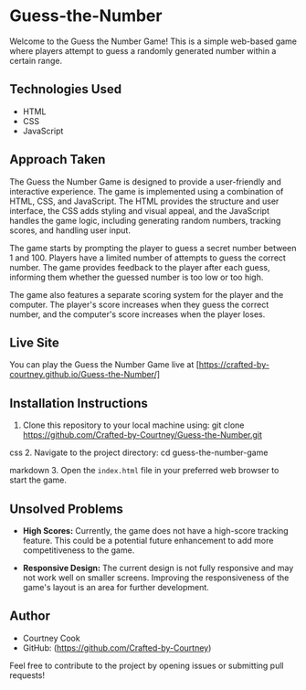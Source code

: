 # Guess-the-Number
Welcome to the Guess the Number Game! This is a simple web-based game where players attempt to guess a randomly generated number within a certain range.

## Technologies Used

- HTML
- CSS
- JavaScript

## Approach Taken

The Guess the Number Game is designed to provide a user-friendly and interactive experience. The game is implemented using a combination of HTML, CSS, and JavaScript. The HTML provides the structure and user interface, the CSS adds styling and visual appeal, and the JavaScript handles the game logic, including generating random numbers, tracking scores, and handling user input.

The game starts by prompting the player to guess a secret number between 1 and 100. Players have a limited number of attempts to guess the correct number. The game provides feedback to the player after each guess, informing them whether the guessed number is too low or too high.

The game also features a separate scoring system for the player and the computer. The player's score increases when they guess the correct number, and the computer's score increases when the player loses.

## Live Site

You can play the Guess the Number Game live at [https://crafted-by-courtney.github.io/Guess-the-Number/]

## Installation Instructions

1. Clone this repository to your local machine using:
git clone https://github.com/Crafted-by-Courtney/Guess-the-Number.git

css
2. Navigate to the project directory:
cd guess-the-number-game

markdown
3. Open the `index.html` file in your preferred web browser to start the game.

## Unsolved Problems

- **High Scores:** Currently, the game does not have a high-score tracking feature. This could be a potential future enhancement to add more competitiveness to the game.

- **Responsive Design:** The current design is not fully responsive and may not work well on smaller screens. Improving the responsiveness of the game's layout is an area for further development.

## Author

- Courtney Cook
- GitHub: (https://github.com/Crafted-by-Courtney)

Feel free to contribute to the project by opening issues or submitting pull requests!


